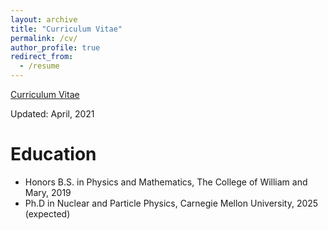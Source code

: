 ```yaml
---
layout: archive
title: "Curriculum Vitae"
permalink: /cv/
author_profile: true
redirect_from:
  - /resume
---
```


[Curriculum Vitae](http://zabaldwin.github.io/files/Gradschool_CV.pdf) 

Updated: April, 2021

Education
======
* Honors B.S. in Physics and Mathematics, The College of William and Mary, 2019
* Ph.D in Nuclear and Particle Physics, Carnegie Mellon University, 2025 (expected)


